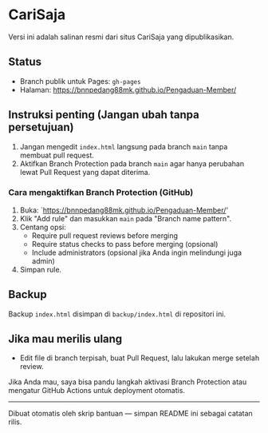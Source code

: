# CariSaja

Versi ini adalah salinan resmi dari situs CariSaja yang dipublikasikan.

## Status
- Branch publik untuk Pages: `gh-pages`
- Halaman: https://bnnpedang88mk.github.io/Pengaduan-Member/

## Instruksi penting (Jangan ubah tanpa persetujuan)
1. Jangan mengedit `index.html` langsung pada branch `main` tanpa membuat pull request.
2. Aktifkan Branch Protection pada branch `main` agar hanya perubahan lewat Pull Request yang dapat diterima.

### Cara mengaktifkan Branch Protection (GitHub)
1. Buka: `https://bnnpedang88mk.github.io/Pengaduan-Member/'
2. Klik "Add rule" dan masukkan `main` pada "Branch name pattern".
3. Centang opsi:
   - Require pull request reviews before merging
   - Require status checks to pass before merging (opsional)
   - Include administrators (opsional jika Anda ingin melindungi juga admin)
4. Simpan rule.

## Backup
Backup `index.html` disimpan di `backup/index.html` di repositori ini.

## Jika mau merilis ulang
- Edit file di branch terpisah, buat Pull Request, lalu lakukan merge setelah review.

Jika Anda mau, saya bisa pandu langkah aktivasi Branch Protection atau mengatur GitHub Actions untuk deployment otomatis.

---
Dibuat otomatis oleh skrip bantuan — simpan README ini sebagai catatan rilis.
